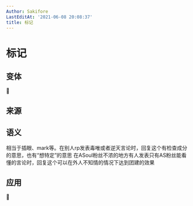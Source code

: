 ```yaml
---
Author: Sakifore
LastEditAt: '2021-06-08 20:08:37'
title: 标记
---
```

# 标记

## 变体

👀

## 来源

## 语义

相当于插眼、mark等。在别人rp发表毒唯或者逆天言论时，回复这个有检查成分的意思，也有“想特定”的意思
在ASoul粉丝不浓的地方有人发表只有AS粉丝能看懂的言论时，回复这个可以在外人不知情的情况下达到团建的效果

## 应用
👀
